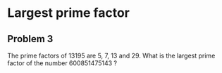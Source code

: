 #  Largest prime factor
## Problem 3


The prime factors of 13195 are 5, 7, 13 and 29.
What is the largest prime factor of the number 600851475143 ?




